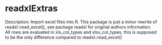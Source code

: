 # readxlExtras
Description: Import excel files into R. This package is just a minor rewrite of
    readxl::read_excel(), see package readxl for original authors information.  
    All rows are evaluated in xls_col_types and xlsx_col_types, this is supposed 
    to be the only difference compared to readxl::read_excel()
